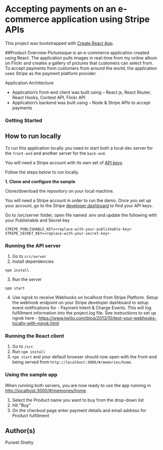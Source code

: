 # Accepting payments on an e-commerce application using Stripe APIs

This project was bootstrapped with [Create React App](https://github.com/facebook/create-react-app).

##Product Overview
Picturesque is an e-commerce application created using React. The application pulls images in real-time from my online album on Flickr and creates a gallery of pictures that customers can select from. To accept payments from customers from around the world, the application uses Stripe as the payment platform provider.

Application Architecture
-	Application’s front-end client was built using – React js, React Router, React Hooks, Context API, Flickr API
-	Application’s backend was built using – Node & Stripe APIs to accept payments

### Getting Started

## How to run locally

To run this application locally you need to start both a local dev server for the `front-end` and another server for the `back-end`.

You will need a Stripe account with its own set of [API keys](https://stripe.com/docs/development#api-keys).

Follow the steps below to run locally.

**1. Clone and configure the sample**

Clone/download the repository on your local machine.

You will need a Stripe account in order to run the demo. Once you set up your account, go to the Stripe [developer dashboard](https://stripe.com/docs/development#api-keys) to find your API keys.

Go to /src/server folder, open file named .env and update the following with your Publishable and Secret key

```
STRIPE_PUBLISHABLE_KEY=<replace-with-your-publishable-key>
STRIPE_SECRET_KEY=<replace-with-your-secret-key>
```

### Running the API server

1. Go to `src/server`
2. Install dependencies

```
npm install
```

3. Run the server

```
npm start
```

4. Use ngrok to receive Webhooks on localhost from Stripe Platform. Setup the webhook endpoint on your Stripe developer dashboard to setup event notifications for - Payment Intent & Charge Events. This will log fulfillment information into the project.log file. See instructions to set up ngrok here - https://www.twilio.com/blog/2013/10/test-your-webhooks-locally-with-ngrok.html


### Running the React client

1. Go to `/src`
2. Run `npm install`
3. `npm start` and your default browser should now open with the front-end being served from `http://localhost:3000/#/memories/home`.

### Using the sample app

When running both servers, you are now ready to use the app running in [http://localhost:3000/#/memories/home](http://localhost:3000/#/memories/home).

1. Select the Product name you want to buy from the drop-down list
2. Hit "Buy"
3. On the checkout page enter payment details and email address for Product fulfillment

## Author(s)
Puneet Shetty
